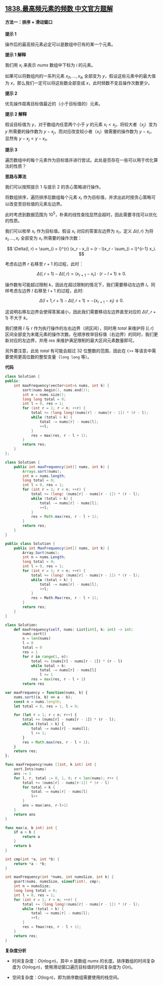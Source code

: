 ## [1838.最高频元素的频数 中文官方题解](https://leetcode.cn/problems/frequency-of-the-most-frequent-element/solutions/100000/zui-gao-pin-yuan-su-de-pin-shu-by-leetco-q5g9)

#### 方法一：排序 + 滑动窗口

**提示 $1$**

操作后的最高频元素必定可以是数组中已有的某一个元素。

**提示 $1$ 解释**

我们用 $x_i$ 来表示 $nums$ 数组中下标为 $i$ 的元素。

如果可以将数组内的一系列元素 ${x_i}_1,\dots,{x_i}_k$ 全部变为 $y$，假设这些元素中的最大值为 $x$，那么我们一定可以将这些数全部变成 $x$，此时频数不变且操作次数更少。

**提示 $2$**

优先操作距离目标值最近的（小于目标值的）元素。

**提示 $2$ 解释**

假设目标值为 $y$，对于数组内任意两个小于 $y$ 的元素 $x_i < x_j$，将较大者（$x_j$）变为 $y$ 所需要的操作数为 $y - x_j$，而对应改变较小者（$x_i$）做需要的操作数为 $y - x_i$，显然有 $y - x_j < y - x_i$。

**提示 $3$**

遍历数组中的每个元素作为目标值并进行尝试。此处是否存在一些可以用于优化算法的性质？

**思路与算法**

我们可以按照提示 $1$ 与提示 $2$ 的贪心策略进行操作。

将数组排序，遍历排序后数组每个元素 $x_r$ 作为目标值，并求出此时按贪心策略可以改变至目标值的元素左边界。

此时考虑到数据范围为 $10^5$，朴素的线性查找显然会超时，因此需要寻找可以优化的性质。

我们可以枚举 $x_r$ 作为目标值。假设 $x_r$ 对应的答案左边界为 $x_l$，定义 $\Delta(l, r)$ 为将 $x_l,\dots,x_r$ 全部变为 $x_r$ 所需要的操作次数：

$$
\Delta(l, r) =  \sum_{i = l}^{r} (x_r - x_i) = (r - l)x_r - \sum_{i = l}^{r-1} x_i.
$$

考虑右边界 $r$ 右移至 $r + 1$ 的过程，此时：

$$
\Delta(l, r + 1) - \Delta(l, r) = (x_{r + 1} - x_{r})\cdot(r - l + 1) \ge 0.
$$

操作数有可能超过限制 $k$，因此在超过限制的情况下，我们需要移动左边界 $l$。同样考虑左边界 $l$ 右移至 $l + 1$ 的过程，此时:

$$
\Delta(l + 1, r + 1) - \Delta(l, r + 1) = -(x_{r + 1} - x_{l}) \le 0.
$$

这说明右移左边界会使得答案减小，因此我们需要移动左边界直至对应的 $\Delta(l', r + 1)$ 不大于 $k$。

我们使用 $l$ 与 $r$ 作为执行操作的左右边界（闭区间），同时用 $\textit{total}$ 来维护将 $[l, r]$ 区间全部变为末尾元素的操作次数。在顺序枚举目标值（右边界）的同时，我们更新对应的左边界，并用 $\textit{res}$ 来维护满足限制的最大区间元素数量即可。

另外要注意，此处 $\textit{total}$ 有可能会超过 $32$ 位整数的范围，因此在 $\texttt{C++}$ 等语言中需要使用更高位数的整型变量（$\texttt{long long}$ 等）。

**代码**

```C++ [sol1-C++]
class Solution {
public:
    int maxFrequency(vector<int>& nums, int k) {
        sort(nums.begin(), nums.end());
        int n = nums.size();
        long long total = 0;
        int l = 0, res = 1;
        for (int r = 1; r < n; ++r) {
            total += (long long)(nums[r] - nums[r - 1]) * (r - l);
            while (total > k) {
                total -= nums[r] - nums[l];
                ++l;
            }
            res = max(res, r - l + 1);
        }
        return res;
    }
};
```

```Java [sol1-Java]
class Solution {
    public int maxFrequency(int[] nums, int k) {
        Arrays.sort(nums);
        int n = nums.length;
        long total = 0;
        int l = 0, res = 1;
        for (int r = 1; r < n; ++r) {
            total += (long) (nums[r] - nums[r - 1]) * (r - l);
            while (total > k) {
                total -= nums[r] - nums[l];
                ++l;
            }
            res = Math.max(res, r - l + 1);
        }
        return res;
    }
}
```

```C# [sol1-C#]
public class Solution {
    public int MaxFrequency(int[] nums, int k) {
        Array.Sort(nums);
        int n = nums.Length;
        long total = 0;
        int l = 0, res = 1;
        for (int r = 1; r < n; ++r) {
            total += (long) (nums[r] - nums[r - 1]) * (r - l);
            while (total > k) {
                total -= nums[r] - nums[l];
                ++l;
            }
            res = Math.Max(res, r - l + 1);
        }
        return res;
    }
}
```

```Python [sol1-Python3]
class Solution:
    def maxFrequency(self, nums: List[int], k: int) -> int:
        nums.sort()
        n = len(nums)
        l = 0
        total = 0
        res = 1
        for r in range(1, n):
            total += (nums[r] - nums[r - 1]) * (r - l)
            while total > k:
                total -= nums[r] - nums[l]
                l += 1
            res = max(res, r - l + 1)
        return res
```

```JavaScript [sol1-JavaScript]
var maxFrequency = function(nums, k) {
    nums.sort((a, b) => a - b);
    const n = nums.length;
    let total = 0, res = 1, l = 0;

    for (let r = 1; r < n; r++) {
        total += (nums[r] - nums[r - 1]) * (r - l);
        while (total > k) {
            total -= nums[r] - nums[l];
            l += 1;
        }
        res = Math.max(res, r - l + 1);
    }
    return res;
};
```

```go [sol1-Golang]
func maxFrequency(nums []int, k int) int {
    sort.Ints(nums)
    ans := 1
    for l, r, total := 0, 1, 0; r < len(nums); r++ {
        total += (nums[r] - nums[r-1]) * (r - l)
        for total > k {
            total -= nums[r] - nums[l]
            l++
        }
        ans = max(ans, r-l+1)
    }
    return ans
}

func max(a, b int) int {
    if a > b {
        return a
    }
    return b
}
```

```C [sol1-C]
int cmp(int *a, int *b) {
    return *a - *b;
}

int maxFrequency(int *nums, int numsSize, int k) {
    qsort(nums, numsSize, sizeof(int), cmp);
    int n = numsSize;
    long long total = 0;
    int l = 0, res = 1;
    for (int r = 1; r < n; ++r) {
        total += (long long)(nums[r] - nums[r - 1]) * (r - l);
        while (total > k) {
            total -= nums[r] - nums[l];
            ++l;
        }
        res = fmax(res, r - l + 1);
    }
    return res;
}
```

**复杂度分析**

- 时间复杂度：$O(n\log n)$，其中 $n$ 是数组 $\textit{nums}$ 的长度。排序数组的时间复杂度为 $O(n\log n)$，使用滑动窗口遍历目标值的时间复杂度为 $O(n)$。

- 空间复杂度：$O(\log n)$，即为排序数组需要使用的栈空间。